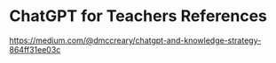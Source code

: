 # ChatGPT for Teachers References


https://medium.com/@dmccreary/chatgpt-and-knowledge-strategy-864ff31ee03c